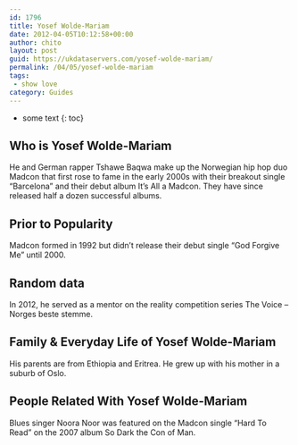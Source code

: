 ```yaml
---
id: 1796
title: Yosef Wolde-Mariam
date: 2012-04-05T10:12:58+00:00
author: chito
layout: post
guid: https://ukdataservers.com/yosef-wolde-mariam/
permalink: /04/05/yosef-wolde-mariam
tags:
 - show love
category: Guides
---
```


* some text
{: toc}
          
          
## Who is  Yosef Wolde-Mariam
                  
                  
                  
He and German rapper Tshawe Baqwa make up the Norwegian hip hop duo Madcon that first rose to fame in the early 2000s with their breakout single &#8220;Barcelona&#8221; and their debut album It&#8217;s All a Madcon. They have since released half a dozen successful albums.
                  
                
                
                
## Prior to Popularity 
                  
                  
                  
Madcon formed in 1992 but didn&#8217;t release their debut single &#8220;God Forgive Me&#8221; until 2000.
                  
                
                
                
## Random data 
                  
                  
                  
In 2012, he served as a mentor on the reality competition series The Voice &#8211; Norges beste stemme.
                  
                
                
                
## Family & Everyday Life of Yosef Wolde-Mariam
                  
                  
                  
His parents are from Ethiopia and Eritrea. He grew up with his mother in a suburb of Oslo.
                  
                
                
                
## People Related With  Yosef Wolde-Mariam
                  
                  
                  
Blues singer Noora Noor was featured on the Madcon single &#8220;Hard To Read&#8221; on the 2007 album So Dark the Con of Man.
                  
                
              
            
          
          
          
    
    
  
